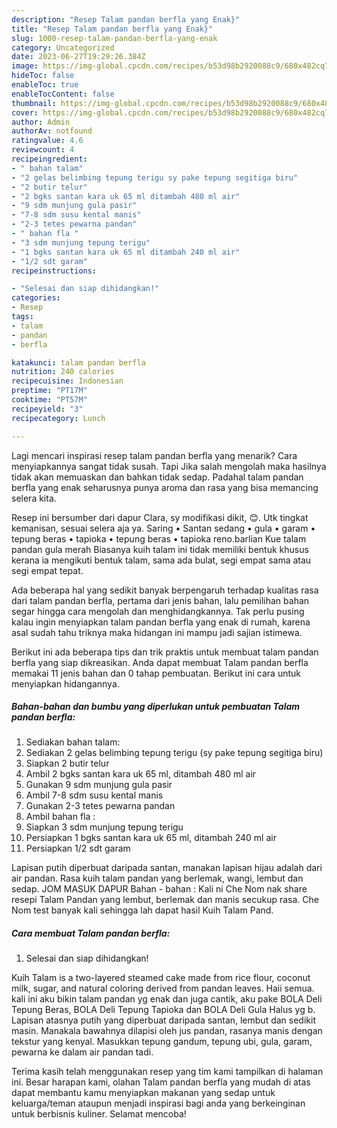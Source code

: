 ```yaml
---
description: "Resep Talam pandan berfla yang Enak}"
title: "Resep Talam pandan berfla yang Enak}"
slug: 1000-resep-talam-pandan-berfla-yang-enak
category: Uncategorized
date: 2023-06-27T19:29:26.384Z
image: https://img-global.cpcdn.com/recipes/b53d98b2920088c9/680x482cq70/talam-pandan-berfla-foto-resep-utama.jpg
hideToc: false
enableToc: true
enableTocContent: false
thumbnail: https://img-global.cpcdn.com/recipes/b53d98b2920088c9/680x482cq70/talam-pandan-berfla-foto-resep-utama.jpg
cover: https://img-global.cpcdn.com/recipes/b53d98b2920088c9/680x482cq70/talam-pandan-berfla-foto-resep-utama.jpg
author: Admin
authorAv: notfound
ratingvalue: 4.6
reviewcount: 4
recipeingredient:
- " bahan talam"
- "2 gelas belimbing tepung terigu sy pake tepung segitiga biru"
- "2 butir telur"
- "2 bgks santan kara uk 65 ml ditambah 480 ml air"
- "9 sdm munjung gula pasir"
- "7-8 sdm susu kental manis"
- "2-3 tetes pewarna pandan"
- " bahan fla "
- "3 sdm munjung tepung terigu"
- "1 bgks santan kara uk 65 ml ditambah 240 ml air"
- "1/2 sdt garam"
recipeinstructions:

- "Selesai dan siap dihidangkan!"
categories:
- Resep
tags:
- talam
- pandan
- berfla

katakunci: talam pandan berfla 
nutrition: 240 calories
recipecuisine: Indonesian
preptime: "PT17M"
cooktime: "PT57M"
recipeyield: "3"
recipecategory: Lunch

---
```



Lagi mencari inspirasi resep talam pandan berfla yang menarik? Cara menyiapkannya sangat tidak susah. Tapi Jika salah mengolah maka hasilnya tidak akan memuaskan dan bahkan tidak sedap. Padahal talam pandan berfla yang enak seharusnya punya aroma dan rasa yang bisa memancing selera kita.


Resep ini bersumber dari dapur Clara, sy modifikasi dikit, 😊. Utk tingkat kemanisan, sesuai selera aja ya. Saring • Santan sedang • gula • garam • tepung beras • tapioka • tepung beras • tapioka reno.barlian Kue talam pandan gula merah Biasanya kuih talam ini tidak memiliki bentuk khusus kerana ia mengikuti bentuk talam, sama ada bulat, segi empat sama atau segi empat tepat.

Ada beberapa hal yang sedikit banyak berpengaruh terhadap kualitas rasa dari talam pandan berfla, pertama dari jenis bahan, lalu pemilihan bahan segar hingga cara mengolah dan menghidangkannya. Tak perlu pusing kalau ingin menyiapkan talam pandan berfla yang enak di rumah, karena asal sudah tahu triknya maka hidangan ini mampu jadi sajian istimewa.


Berikut ini ada beberapa tips dan trik praktis untuk membuat talam pandan berfla yang siap dikreasikan. Anda dapat membuat Talam pandan berfla memakai 11 jenis bahan dan 0 tahap pembuatan. Berikut ini cara untuk menyiapkan hidangannya.

<!--inarticleads1-->

##### Bahan-bahan dan bumbu yang diperlukan untuk pembuatan Talam pandan berfla:

1. Sediakan  bahan talam:
1. Sediakan 2 gelas belimbing tepung terigu (sy pake tepung segitiga biru)
1. Siapkan 2 butir telur
1. Ambil 2 bgks santan kara uk 65 ml, ditambah 480 ml air
1. Gunakan 9 sdm munjung gula pasir
1. Ambil 7-8 sdm susu kental manis
1. Gunakan 2-3 tetes pewarna pandan
1. Ambil  bahan fla :
1. Siapkan 3 sdm munjung tepung terigu
1. Persiapkan 1 bgks santan kara uk 65 ml, ditambah 240 ml air
1. Persiapkan 1/2 sdt garam


Lapisan putih diperbuat daripada santan, manakan lapisan hijau adalah dari air pandan. Rasa kuih talam pandan yang berlemak, wangi, lembut dan sedap. JOM MASUK DAPUR Bahan - bahan : Kali ni Che Nom nak share resepi Talam Pandan yang lembut, berlemak dan manis secukup rasa. Che Nom test banyak kali sehingga lah dapat hasil Kuih Talam Pand. 

<!--inarticleads2-->

##### Cara membuat Talam pandan berfla:


1. Selesai dan siap dihidangkan!

Kuih Talam is a two-layered steamed cake made from rice flour, coconut milk, sugar, and natural coloring derived from pandan leaves. Haii semua. kali ini aku bikin talam pandan yg enak dan juga cantik, aku pake BOLA Deli Tepung Beras, BOLA Deli Tepung Tapioka dan BOLA Deli Gula Halus yg b. Lapisan atasnya putih yang diperbuat daripada santan, lembut dan sedikit masin. Manakala bawahnya dilapisi oleh jus pandan, rasanya manis dengan tekstur yang kenyal. Masukkan tepung gandum, tepung ubi, gula, garam, pewarna ke dalam air pandan tadi. 

Terima kasih telah menggunakan resep yang tim kami tampilkan di halaman ini. Besar harapan kami, olahan Talam pandan berfla yang mudah di atas dapat membantu kamu menyiapkan makanan yang sedap untuk keluarga/teman ataupun menjadi inspirasi bagi anda yang berkeinginan untuk berbisnis kuliner. Selamat mencoba!

